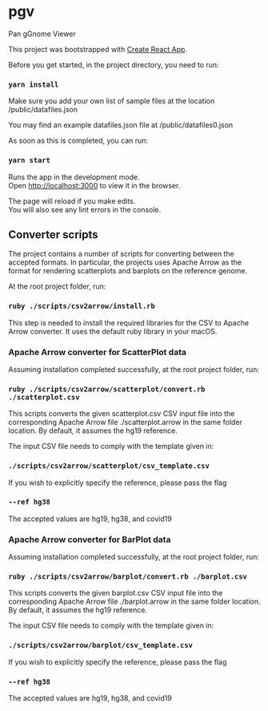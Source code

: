 # pgv
Pan gGnome Viewer

This project was bootstrapped with [Create React App](https://github.com/facebook/create-react-app).

Before you get started, in the project directory, you need to run:

### `yarn install`

Make sure you add your own list of sample files at the location /public/datafiles.json

You may find an example datafiles.json file at /public/datafiles0.json

As soon as this is completed, you can run:

### `yarn start`

Runs the app in the development mode.\
Open [http://localhost:3000](http://localhost:3000) to view it in the browser.

The page will reload if you make edits.\
You will also see any lint errors in the console.

## Converter scripts

The project contains a number of scripts for converting between the accepted formats. In particular, the projects uses Apache Arrow as the format for rendering scatterplots and barplots on the reference genome.

At the root project folder, run:

### `ruby ./scripts/csv2arrow/install.rb`

This step is needed to install the required libraries for the CSV to Apache Arrow converter. It uses the default ruby library in your macOS.

### Apache Arrow converter for ScatterPlot data

Assuming installation completed successfully, at the root project folder, run:

### `ruby ./scripts/csv2arrow/scatterplot/convert.rb ./scatterplot.csv`

This scripts converts the given scatterplot.csv CSV input file into the corresponding Apache Arrow file ./scatterplot.arrow in the same folder location. By default, it assumes the hg19 reference. 

The input CSV file needs to comply with the template given in:

### `./scripts/csv2arrow/scatterplot/csv_template.csv`

If you wish to explicitly specify the reference, please pass the flag

### `--ref hg38` 

The accepted values are hg19, hg38, and covid19

### Apache Arrow converter for BarPlot data

Assuming installation completed successfully, at the root project folder, run:

### `ruby ./scripts/csv2arrow/barplot/convert.rb ./barplot.csv`

This scripts converts the given barplot.csv CSV input file into the corresponding Apache Arrow file ./barplot.arrow in the same folder location. By default, it assumes the hg19 reference. 

The input CSV file needs to comply with the template given in:

### `./scripts/csv2arrow/barplot/csv_template.csv`

If you wish to explicitly specify the reference, please pass the flag

### `--ref hg38` 

The accepted values are hg19, hg38, and covid19